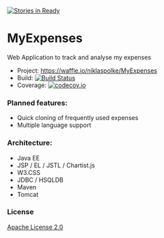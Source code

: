 [![Stories in Ready](https://badge.waffle.io/niklaspolke/MyExpenses.png?label=ready&title=Ready)](https://waffle.io/niklaspolke/MyExpenses)
# MyExpenses
Web Application to track and analyse my expenses
* Project:  https://waffle.io/niklaspolke/MyExpenses
* Build: [![Build Status](https://travis-ci.org/niklaspolke/MyExpenses.svg)](https://travis-ci.org/niklaspolke/MyExpenses)
* Coverage: [![codecov.io](http://codecov.io/github/niklaspolke/MyExpenses/coverage.svg?branch=master)](http://codecov.io/github/niklaspolke/MyExpenses?branch=master)

### Planned features:
* Quick cloning of frequently used expenses 
* Multiple language support

### Architecture:
* Java EE
* JSP / EL / JSTL / Chartist.js
* W3.CSS
* JDBC / HSQLDB
* Maven
* Tomcat

### License
[Apache License 2.0](http://www.apache.org/licenses/LICENSE-2.0.html)
